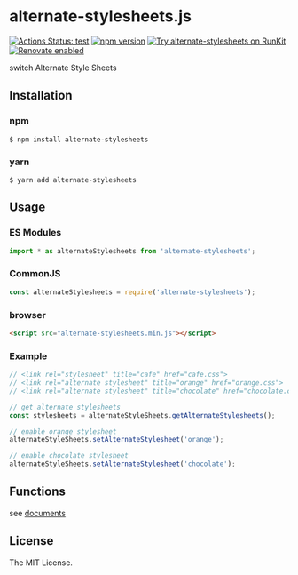 # alternate-stylesheets.js

[![Actions Status: test](https://github.com/sasaplus1/alternate-stylesheets.js/workflows/test/badge.svg)](https://github.com/sasaplus1/alternate-stylesheets.js/actions?query=workflow%3A"test")
[![npm version](https://badge.fury.io/js/alternate-stylesheets.svg)](https://badge.fury.io/js/alternate-stylesheets)
[![Try alternate-stylesheets on RunKit](https://badge.runkitcdn.com/alternate-stylesheets.svg)](https://npm.runkit.com/alternate-stylesheets)
[![Renovate enabled](https://img.shields.io/badge/renovate-enabled-brightgreen.svg)](https://renovatebot.com/)

switch Alternate Style Sheets

## Installation

### npm

```console
$ npm install alternate-stylesheets
```

### yarn

```console
$ yarn add alternate-stylesheets
```

## Usage

### ES Modules

```ts
import * as alternateStylesheets from 'alternate-stylesheets';
```

### CommonJS

```js
const alternateStylesheets = require('alternate-stylesheets');
```

### browser

```html
<script src="alternate-stylesheets.min.js"></script>
```

### Example

```js
// <link rel="stylesheet" title="cafe" href="cafe.css">
// <link rel="alternate stylesheet" title="orange" href="orange.css">
// <link rel="alternate stylesheet" title="chocolate" href="chocolate.css">

// get alternate stylesheets
const stylesheets = alternateStyleSheets.getAlternateStylesheets();

// enable orange stylesheet
alternateStyleSheets.setAlternateStylesheet('orange');

// enable chocolate stylesheet
alternateStyleSheets.setAlternateStylesheet('chocolate');
```

## Functions

see [documents](https://sasaplus1.github.io/alternate-stylesheets.js/typedoc)

## License

The MIT License.
